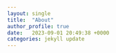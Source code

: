 ```yaml
---
layout: single
title:  "About"
author_profile: true
date:   2023-09-01 20:49:38 +0000
categories: jekyll update
---
```


